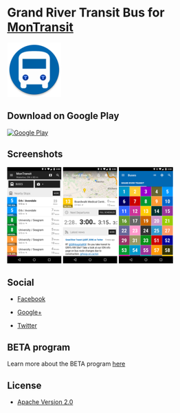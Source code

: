 # Grand River Transit Bus for [MonTransit](https://github.com/mtransitapps/mtransit-for-android)

<img width="25%" height="25%" src="https://raw.githubusercontent.com/mtransitapps/ca-grand-river-transit-bus-android/master/pub/hi-res-app-icon.png"/>

## Download on Google Play

[![Google Play](https://developer.android.com/images/brand/en_app_rgb_wo_60.png)](https://play.google.com/store/apps/details?id=org.mtransit.android.ca_grand_river_transit_bus)

## Screenshots

<img width="25%" height="25%" src="https://raw.githubusercontent.com/mtransitapps/ca-grand-river-transit-bus-android/master/pub/screenshot-phone-1.png"/>
<img width="25%" height="25%" src="https://raw.githubusercontent.com/mtransitapps/ca-grand-river-transit-bus-android/master/pub/screenshot-phone-2.png"/>
<img width="25%" height="25%" src="https://raw.githubusercontent.com/mtransitapps/ca-grand-river-transit-bus-android/master/pub/screenshot-phone-3.png"/>

## Social

* [Facebook](https://www.facebook.com/MonTransit)

* [Google+](http://gplus.to/MonTransit/)

* [Twitter](https://twitter.com/montransit)

## BETA program

Learn more about the BETA program [here](https://github.com/mtransitapps/mtransit-for-android/wiki/BETA)

## License

* [Apache Version 2.0](http://www.apache.org/licenses/LICENSE-2.0.html)
